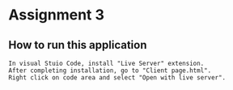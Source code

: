 # Assignment 3
## How to run this application
```
In visual Stuio Code, install "Live Server" extension.
After completing installation, go to "Client page.html".
Right click on code area and select "Open with live server".
```
